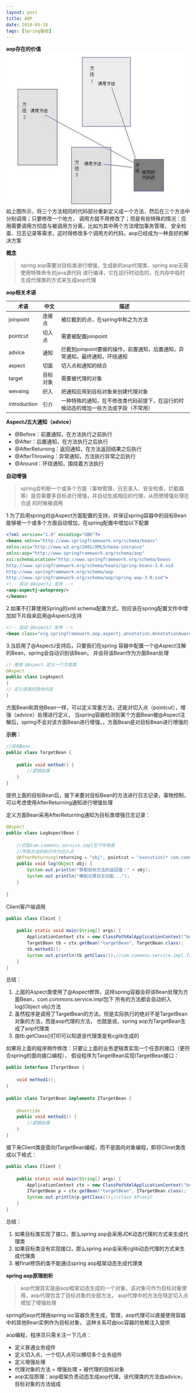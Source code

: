 ```yaml
---
layout: post
title: AOP
date: 2018-05-18
tags: [Spring基础]
---
```


**aop存在的价值**
![](/images/aop.png)
如上图所示，将三个方法相同的代码部分重新定义成一个方法，然后在三个方法中分别调用；只要修改一个地方，
调用方就不用修改了；但是有些特殊的情况：应用需要调用方彻底与被调用方分离，比如为其中两个方法增加事务管理，
安全检查、日志记录等需求，这时得修改多个调用方的代码，aop已经成为一种良好的解决方案


**概念**
> spring aop需要对目标类进行增强，生成新的aop代理类，spring aop无需使用特殊命令对java源代码
进行编译，它在运行时动态的，在内存中临时生成代理类的方式来生成aop代理

**aop相关术语**<br/>

|术语|中文|描述|
|---|---|---|
|joinpoint|连接点|被拦截到的点，在spring中称之为方法|
|pointcut|切入点|需要被配置joinpoint|
|advice|通知|拦截到joinpoint要做的操作，前置通知，后置通知，异常通知，最终通知，环绕通知|
|aspect|切面|切入点和通知的结合|
|target|目标对象|需要被代理的对象|
|wevaing|织入|把通知应用到目标对象来创建代理对象|
|introduction|引介|一种特殊的通知，在不修改类代码前提下，在运行的时候动态的增加一些方法或字段（不常用）|

**AspectJ五大通知（advice）**
- @Before：前置通知，在方法执行之前执行
- @After：后置通知，在方法执行之后执行
- @AfterReturning：返回通知，在方法返回结果之后执行
- @AfterThrowing：异常通知，方法执行异常之后执行
- @Around：环绕通知，围绕着方法执行

**自动增强**
> spring会判断一个或多个方面（事物管理、日志录入、安全检查，拦截器等）是否需要多目标进行增强，并自动生成相应的代理，从而使增强处理在合适
的时候被调用

1.为了启用spring对@Aspect方面配置的支持，并保证spring容器中的目标Bean能够被一个或多个方面自动增加，在spring配置中增加以下配置
```xml
<?xml version="1.0" encoding="GBK"?> 
<beans xmlns="http://www.springframework.org/schema/beans"
xmlns:xsi="http://www.w3.org/2001/XMLSchema-instance"
xmlns:aop="http://www.springframework.org/schema/aop"
xsi:schemaLocation="http://www.springframework.org/schema/beans 
http://www.springframework.org/schema/beans/spring-beans-3.0.xsd 
http://www.springframework.org/schema/aop 
http://www.springframework.org/schema/aop/spring-aop-3.0.xsd"> 
<!-- 启动 @AspectJ 支持 -->
<aop:aspectj-autoproxy/> 
</beans>
```
2.如果不打算使用Spring的xml schema配置方式，则应该在spring配置文件中增加如下片段来启用@AspectJ支持
```xml
<!-- 启动 @AspectJ 支持 -->
<bean class="org.springframework.aop.aspectj.annotation.AnnotationAwareAspectJAutoProxyCreator"/>
```
3.当启用了@AspectJ支持后，只要我们在spring 容器中配置一个@Aspect注解的Bean，spring会自动识别该Bean，
并会将该Bean作为方面Bean处理
```java
// 使用 @Aspect 定义一个方面类
@Aspect 
public class LogAspect 
{ 
// 定义该类的其他内容
}
```
方面Bean和其他Bean一样，可以定义常量方法，还能对切入点（pointcut），增强（advice）处理进行定义，
当spring容器检测到某个方面Bean被@Aspect注解后，spring不会对该方面Bean进行增强，，方面Bean是对目标Bean进行增强的<br/>


**示例：**
```java
//目标Bean
public class TargetBean {
    
    public void method() {
        //逻辑处理
    }
}
```
提供上面的目标Bean后，接下来要对目标Bean的方法进行日志记录，事物控制，可以考虑使用AfterReturning通知进行增强处理<br/>

定义方面Bean采用AfterReturning通知为目标类增强日志记录：
```java
@Aspect
public class LogAspectBean {
    
    //匹配com.commons.service.impl包下所有类
    //所有方法的执行作为切入点
    @AfterReturning(returning = "obj", pointcut = "execution(* com.commons.service.impl.*.*(...))")
    public void log(Object obj) {
        System.out.println("获取目标方法的返回值：" + obj);
        System.out.println("模拟记录日志功能...");
    }
    
}
```
Client客户端调用
```java
public class Cleint {
    
    public static void main(String[] args) {
        ApplicationContext ctx = new ClassPathXmlApplicationContext("beam.xml");
        TargetBean tb = ctx.getBean("targetBean", TargetBean.class);
        tb.method1();
        System.out.println(tb.getClass());//com.commons.service.impl.TargetBean$$EnhancerByCGLIB$$290441d2
    }
}
```

总结：<br/>
1. 上面的Aspect类使用了@Aspect修饰，这样spring容器会将该Bean处理为方面Bean，com.commons.service.impl包下
所有的方法都会自动织入log(Object obj)方法
2. 虽然程序是调用了TargetBean的方法，但是实际执行的绝对不是TargetBean对象的方法，而是aop代理的方法，
也就是说，spring aop为TargetBean生成了aop代理类
3. 由tb.getClass()打印可以知道该代理类是有cglib生成的

如果将上面的程序稍作修改：只要让上面的业务逻辑类实现一个任意的接口（更符合spring的面向接口编程），
假设程序为TargetBean实现ITargetBean接口：
```java
public interface ITargetBean {
    
    void method1();
}

public class TargetBean implements ITargetBean {
    
    @Override
    public void method1() {
        //逻辑处理
    }
}
```
接下来Client类是面向ITargetBean编程，而不是面向对象编程，即将Clinet类改成以下格式：
```java
public class Client {
    
    public static void main(String[] args) {
        ApplicationContext ctx = new ClassPathXmlApplicationContext("bean.xml");
        ITargetBean p = ctx.getBean("targetBean", ITargetBean.class);
        System.out.println(p.getClass());//class $Proxy7
    }
}
```
总结：
1. 如果目标类实现了接口，那么spring aop会采用JDK动态代理的方式来生成代理类
2. 如果目标类没有实现接口，那么spring aop会采用cglib动态代理的方式来生成代理类
3. 被final修饰的类不能通过spring aop框架动态生成代理类

**spring aop原理剖析**
> aop代理其实是由aop框架动态生成的一个对象，该对象可作为目标对象使用，aop代理包含了目标对象的全部方法，
aop代理中的方法在特定切入点增加了增强处理

spring的aop代理由spring ioc容器负责生成，管理，aop代理可以直接使用容器中的其他Bean实例作为目标对象，
这种关系可由ioc容器的依赖注入提供<br/>

aop编程，程序员只需关注一下几点：
- 定义普通业务组件
- 定义切入点，一个切入点可以横切多个业务组件
- 定义增强处理
- 代理对象的方法 = 增强处理 + 被代理的目标对象
- aop实现原理：aop框架负责动态生成aop代理，该代理类的方法由advice，目标对象的方法组成


